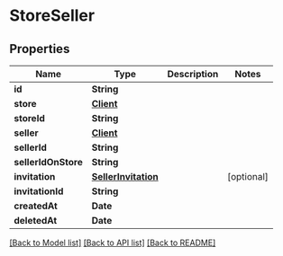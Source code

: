 # StoreSeller

## Properties
Name | Type | Description | Notes
------------ | ------------- | ------------- | -------------
**id** | **String** |  | 
**store** | [**Client**](Client.md) |  | 
**storeId** | **String** |  | 
**seller** | [**Client**](Client.md) |  | 
**sellerId** | **String** |  | 
**sellerIdOnStore** | **String** |  | 
**invitation** | [**SellerInvitation**](SellerInvitation.md) |  | [optional] 
**invitationId** | **String** |  | 
**createdAt** | **Date** |  | 
**deletedAt** | **Date** |  | 

[[Back to Model list]](../README.md#documentation-for-models) [[Back to API list]](../README.md#documentation-for-api-endpoints) [[Back to README]](../README.md)


